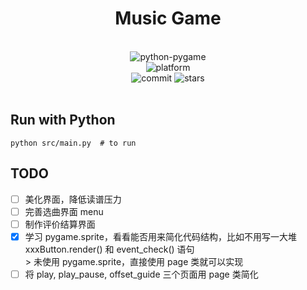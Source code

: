 <div align="center">

# Music Game

<br>
<div>
    <img alt="python-pygame" src="https://img.shields.io/pypi/pyversions/pygame">
</div>
<div>
    <img alt="platform" src="https://img.shields.io/badge/platform-Windows%20%7C%20Linux%20%7C%20macOS-blueviolet">
</div>
<div>
    <img alt="commit" src="https://img.shields.io/github/commit-activity/m/11375071/music_game">
    <img alt="stars" src="https://img.shields.io/github/stars/11375071/music_game?style=social">
</div>
<br>

</div>

## Run with Python

```shell
python src/main.py  # to run
```

## TODO

- [ ] 美化界面，降低读谱压力
- [ ] 完善选曲界面 menu
- [ ] 制作评价结算界面
- [x] 学习 pygame.sprite，看看能否用来简化代码结构，比如不用写一大堆 xxxButton.render() 和 event_check() 语句  
      > 未使用 pygame.sprite，直接使用 page 类就可以实现
- [ ] 将 play, play_pause, offset_guide 三个页面用 page 类简化
